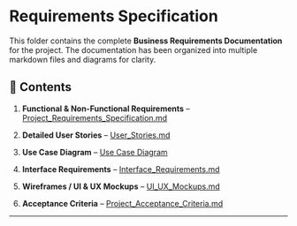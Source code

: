 # Requirements Specification

This folder contains the complete **Business Requirements Documentation** for the project.
The documentation has been organized into multiple markdown files and diagrams for clarity.

## 📂 Contents

1. **Functional & Non-Functional Requirements**
   – [Project\_Requirements\_Specification.md](./Project_Requirements_Specification.md)

2. **Detailed User Stories**
   – [User\_Stories.md](./User_Stories.md)

3. **Use Case Diagram**
   – [Use Case Diagram](./UseCase.png)

4. **Interface Requirements**
   – [Interface\_Requirements.md](./Interface_Requirements.md)

5. **Wireframes / UI & UX Mockups**
   – [UI\_UX\_Mockups.md](./UI_UX_Mockups.md)

6. **Acceptance Criteria**
   – [Project\_Acceptance\_Criteria.md](./Project_Acceptance_Criteria.md)

---
